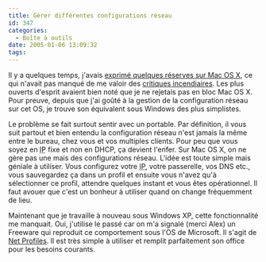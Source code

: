 ```yaml
---
title: Gérer différentes configurations réseau
id: 347
categories:
  - Boîte à outils
date: 2005-01-06 13:09:32
tags:
---
```


Il y a quelques temps, j'avais [exprimé quelques réserves sur Mac OS X](/blog/2004/10/19/294-offre-logiciel-sur-mac-os-x "Mac OS X me laisse dubitatif"), ce qui n'avait pas manqué de me valoir des [critiques incendiaires](/blog/2004/10/19/294-offre-logiciel-sur-mac-os-x#commentaires "Commentaires du billets &quot;Mac OS X me laisse dubitatif&quot;"). Les plus ouverts d'esprit avaient bien noté que je ne rejetais pas en bloc Mac OS X. Pour preuve, depuis que j'ai goûté à la gestion de la configuration réseau sur cet <acronym>OS</acronym>, je trouve son équivalent sous Windows des plus simplistes.

Le problème se fait surtout sentir avec un portable. Par définition, il vous suit partout et bien entendu la configuration réseau n'est jamais la même entre le bureau, chez vous et vos multiples clients. Pour peu que vous soyez en <acronym title="Internet Protocol">IP</acronym> fixe et non en <acronym>DHCP</acronym>, ça devient l'enfer. Sur Mac OS X, on ne gère pas une mais des configurations réseau. L'idée est toute simple mais géniale à utiliser. Vous configurez votre <acronym title="Internet Protocol">IP</acronym>, votre passerelle, vos <acronym>DNS</acronym> etc., vous sauvegardez ça dans un profil et ensuite vous n'avez qu'à sélectionner ce profil, attendre quelques instant et vous êtes opérationnel. Il faut avouer que c'est un bonheur à utiliser quand on change fréquemment de lieu.

Maintenant que je travaille à nouveau sous Windows XP, cette fonctionnalité me manquait. Oui, j'utilise le passé car on m'a signalé (merci Alex) un Freeware qui reproduit ce comportement sous l'<acronym>OS</acronym> de Microsoft. Il s'agit de [Net Profiles](http://netprofiles.danielmilner.com/index.php "Net Profiles"). Il est très simple à utiliser et remplit parfaitement son office pour les besoins courants.